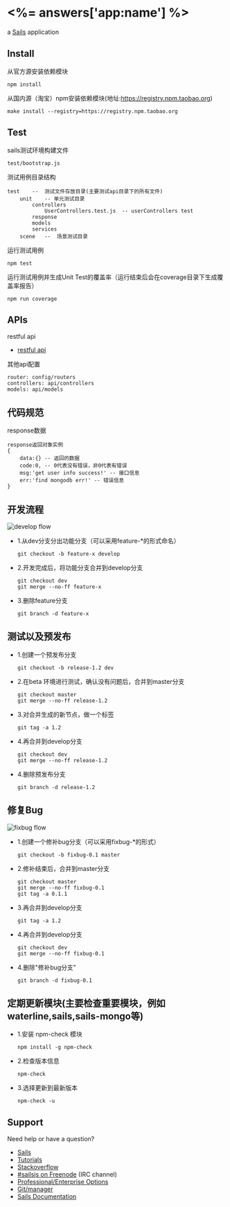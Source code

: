# <%= answers['app:name'] %>

a [Sails](http://sailsjs.org) application

## Install
从官方源安装依赖模块

    npm install
从国内源（淘宝）npm安装依赖模块(地址:https://registry.npm.taobao.org)

    make install --registry=https://registry.npm.taobao.org

## Test
sails测试环境构建文件

    test/bootstrap.js

测试用例目录结构

    test    --  测试文件存放目录(主要测试api目录下的所有文件)
        unit    -- 单元测试目录
            controllers
                UserControllers.test.js  -- userControllers test
            response
            models
            services
        scene   --  场景测试目录

运行测试用例

    npm test

运行测试用例并生成Unit Test的覆盖率（运行结束后会在coverage目录下生成覆盖率报告）

    npm run coverage

## APIs
restful api

- [restful api](http://sailsjs.org/#/documentation/reference/blueprint-api)

其他api配置

    router: config/routers
    controllers: api/controllers
    models: api/models

## 代码规范
response数据

    response返回对象实例
    {
        data:{} -- 返回的数据
        code:0, -- 0代表没有错误，非0代表有错误
        msg:'get user info success!' -- 接口信息
        err:'find mongodb err!' -- 错误信息
    }

## 开发流程

![develop flow](http://image.beekka.com/blog/201207/bg2012070507.png)

  * 1.从dev分支分出功能分支（可以采用feature-*的形式命名）

        git checkout -b feature-x develop

  * 2.开发完成后，将功能分支合并到develop分支

        git checkout dev
        git merge --no-ff feature-x

  * 3.删除feature分支

        git branch -d feature-x

## 测试以及预发布

  * 1.创建一个预发布分支

        git checkout -b release-1.2 dev

  * 2.在beta 环境进行测试，确认没有问题后，合并到master分支

        git checkout master
        git merge --no-ff release-1.2

  * 3.对合并生成的新节点，做一个标签

        git tag -a 1.2

  * 4.再合并到develop分支

        git checkout dev
        git merge --no-ff release-1.2

  * 4.删除预发布分支

        git branch -d release-1.2

## 修复Bug

![fixbug flow](http://image.beekka.com/blog/201207/bg2012070508.png)

  * 1.创建一个修补bug分支（可以采用fixbug-*的形式）

        git checkout -b fixbug-0.1 master

  * 2.修补结束后，合并到master分支

        git checkout master
        git merge --no-ff fixbug-0.1
        git tag -a 0.1.1

  * 3.再合并到develop分支

        git tag -a 1.2

  * 4.再合并到develop分支

        git checkout dev
        git merge --no-ff fixbug-0.1

  * 4.删除"修补bug分支"

        git branch -d fixbug-0.1

## 定期更新模块(主要检查重要模块，例如waterline,sails,sails-mongo等)

  * 1.安装 npm-check 模块

        npm install -g npm-check

  * 2.检查版本信息

        npm-check

  * 3.选择更新到最新版本

        npm-check -u

## Support
Need help or have a question?

- [Sails](http://sailsjs.org)
- [Tutorials](https://github.com/balderdashy/sails-docs/blob/master/FAQ.md#where-do-i-get-help)
- [Stackoverflow](http://stackoverflow.com/questions/tagged/sails.js)
- [#sailsjs on Freenode](http://webchat.freenode.net/) (IRC channel)
- [Professional/Enterprise Options](https://github.com/balderdashy/sails-docs/blob/master/FAQ.md#are-there-professional-support-options)
- [Git/manager](http://www.ruanyifeng.com/blog/2012/07/git.html)
- [Sails Documentation](http://sailsjs-documentation.readthedocs.org/en/latest/)

